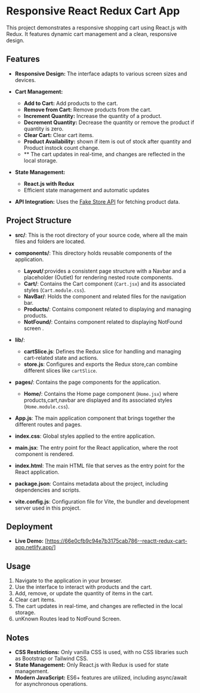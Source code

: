 # Responsive React Redux Cart App
 This project demonstrates a responsive shopping cart using React.js with Redux. It features dynamic cart management and a clean, responsive design.
 
## Features

- **Responsive Design:** The interface adapts to various screen sizes and devices.
- **Cart Management:**
  - **Add to Cart:** Add products to the cart.
  - **Remove from Cart:** Remove products from the cart.
  - **Increment Quantity:** Increase the quantity of a product.
  - **Decrement Quantity:** Decrease the quantity or remove the product if quantity is zero.
  - **Clear Cart:** Clear cart items.
  - **Product Availability:** shown if item is out of stock after quantity and Product instock count change.
  - ** The cart updates in real-time, and changes are reflected in the local storage.

- **State Management:**
  - **React.js with Redux** 
  - Efficient state management and automatic updates
- **API Integration:** Uses the [Fake Store API](https://fakestoreapi.com/products) for fetching product data.

## Project Structure

- **src/**: This is the root directory of your source code, where all the main files and folders are located.
    
- **components/**: This directory holds reusable components of the application.
  - **Layout/**:provides a consistent page structure with a Navbar and a placeholder (Outlet) for rendering nested route components.
  - **Cart/**: Contains the Cart component (`Cart.jsx`) and its associated styles (`Cart.module.css`).
  - **NavBar/**: Holds the component and related files for the navigation bar.
  - **Products/**: Contains component related to displaying and managing products.
  - **NotFound/**: Contains component related to displaying NotFound screen .
  
- **lib/**: 
  - **cartSlice.js**: Defines the Redux slice for handling and managing cart-related state and actions.
  - **store.js**: Configures and exports the Redux store,can combine different slices like `cartSlice`.

- **pages/**: Contains the page components for the application.
  - **Home/**: Contains the Home page component (`Home.jsx`) where products,cart,navbar are displayed and its associated styles (`Home.module.css`).

- **App.js**: The main application component that brings together the different routes and pages.
  
- **index.css**: Global styles applied to the entire application.
  
- **main.jsx**: The entry point for the React application, where the root component is rendered.
  
- **index.html**: The main HTML file that serves as the entry point for the React application.

- **package.json**: Contains metadata about the project, including dependencies and scripts.

- **vite.config.js**: Configuration file for Vite, the bundler and development server used in this project.


## Deployment

- **Live Demo:** [https://66e0cfb9c94e7b3175cab786--reactt-redux-cart-app.netlify.app/]

## Usage

1. Navigate to the application in your browser.
2. Use the interface to interact with products and the cart.
3. Add, remove, or update the quantity of items in the cart.
4. Clear cart items. 
5. The cart updates in real-time, and changes are reflected in the local storage.
6. unKnown Routes lead to NotFound Screen.

## Notes

- **CSS Restrictions:** Only vanilla CSS is used, with no CSS libraries such as Bootstrap or Tailwind CSS.
- **State Management:** Only React.js with Redux is used for state management.
- **Modern JavaScript:** ES6+ features are utilized, including async/await for asynchronous operations.




